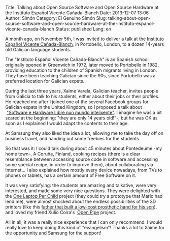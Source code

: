 Title: Talking about Open Source Software and Open Source Hardware at the Instituto Español Vicente Cañada-Blanch
Date: 2013-12-07 13:06
Author: Simón
Category: El Genuino Simón
Slug: talking-about-open-source-software-and-open-source-hardware-at-the-instituto-espanol-vicente-canada-blanch
Status: published
Lang: en

A month ago, on November 5th, I was invited to deliver a talk at the
[Instituto Español Vicente
Cañada-Blanch](http://www.educacion.gob.es/exterior/centros/canadablanch/es/home/index.shtml),
in Portobello, London, to a dozen 14-years old Galician language
students.

The "Instituto Español Vicente Cañada-Blanch" is an Spanish school
originally opened in Greenwich in 1972, later moved to Portobello in
1982, providing education to the children of Spanish migrants living in
London. They have been teaching Galician since the 90s, since Portobello
was a preferred location for Galician expats.

During the last three years, Xaime Varela, Galician teacher, invites
people from Galicia to talk to his students, either about their jobs or
their profiles. He reached me after I joined one of the several Facebook
groups for Galician expats in the United Kingdom, so I proposed a talk
about  ["Software e Hardware Libre nun mundo
intelixente"](http://galegoenlondres.blogspot.co.uk/2013/11/de-hardware-e-software-libres-en-galego.html).
I imagine he was a bit scared at the beginning: "they are only 14 years
old!"-, but he was OK as soon as I explained I would adapt the contents
to their age.

At Samsung they also liked the idea a lot, allowing me to take the day
off on business travel, and handing out some freebies for the students.

So that was it: I could talk during about 45 minutes about
Pontedeume -my home town-, A Coruña, Finland, cooking recipes (there is
a clear resemblance between accessing source code in software and
accessing some special recipe, in order to improve them), about
collaborating via Internet... I also explained how mostly every device
nowadays, from TVs to phones or tablets, has a certain amount of Free
Software on it.

It was very satisfying: the students are amazing and talkative, were
very interested, and made some very nice questions. They were delighted
with the [One Laptop Per Child](http://one.laptop.org/) project (they
could try a prototype that Mario had lend me), were almost shocked about
the endless possibilities of the 3D printers (like this [father that
built a low-cost prosthetic hand for his
son](http://sploid.gizmodo.com/loving-father-built-a-prosthetic-hand-for-his-son-with-1458497349)),
and loved my friend Xulio Coira's  [Open Pipe](http://openpipe.cc/)
project.

All in all, it was a really nice experience that I can only recommend: I
would really love to keep doing this kind of "evangelism"! Thanks a lot
to Xaime for the opportunity and Samsung for the
support!
